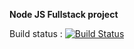 **Node JS Fullstack project**

Build status :  [![Build Status](https://travis-ci.org/jeffdegraef/NodeJsCourse.svg?branch=master)](https://travis-ci.org/jeffdegraef/NodeJsCourse)